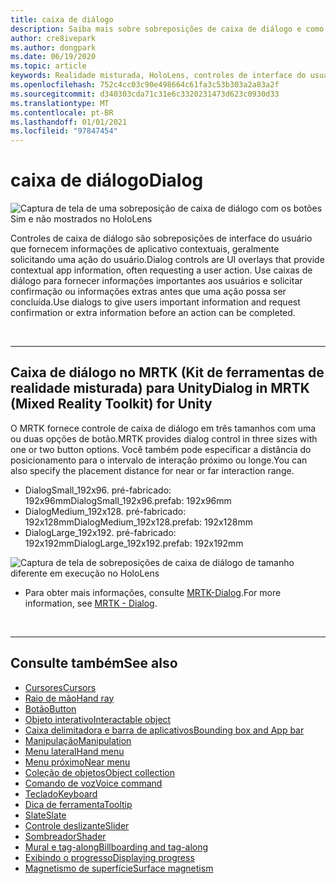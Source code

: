 ```yaml
---
title: caixa de diálogo
description: Saiba mais sobre sobreposições de caixa de diálogo e como usá-las em aplicativos de realidade misturada.
author: cre8ivepark
ms.author: dongpark
ms.date: 06/19/2020
ms.topic: article
keywords: Realidade misturada, HoloLens, controles de interface do usuário, interação, interface do usuário, UX, design de UX, interface do usuário espacial, interação espacial, interface do usuário 3D, UX 3D, headset de realidade misturada, headset de realidade mista do Windows, headset de realidade virtual, HoloLens, MRTK, kit de ferramentas de realidade misturada
ms.openlocfilehash: 752c4cc03c90e498664c61fa3c53b303a2a83a2f
ms.sourcegitcommit: d340303cda71c31e6c3320231473d623c0930d33
ms.translationtype: MT
ms.contentlocale: pt-BR
ms.lasthandoff: 01/01/2021
ms.locfileid: "97847454"
---
```

# <a name="dialog"></a><span data-ttu-id="08d16-104">caixa de diálogo</span><span class="sxs-lookup"><span data-stu-id="08d16-104">Dialog</span></span>

![Captura de tela de uma sobreposição de caixa de diálogo com os botões Sim e não mostrados no HoloLens](images/MRTK_UX_Dialog.jpg)

<span data-ttu-id="08d16-106">Controles de caixa de diálogo são sobreposições de interface do usuário que fornecem informações de aplicativo contextuais, geralmente solicitando uma ação do usuário.</span><span class="sxs-lookup"><span data-stu-id="08d16-106">Dialog controls are UI overlays that provide contextual app information, often requesting a user action.</span></span> <span data-ttu-id="08d16-107">Use caixas de diálogo para fornecer informações importantes aos usuários e solicitar confirmação ou informações extras antes que uma ação possa ser concluída.</span><span class="sxs-lookup"><span data-stu-id="08d16-107">Use dialogs to give users important information and request confirmation or extra information before an action can be completed.</span></span>

<br>

---

## <a name="dialog-in-mrtk-mixed-reality-toolkit-for-unity"></a><span data-ttu-id="08d16-108">Caixa de diálogo no MRTK (Kit de ferramentas de realidade misturada) para Unity</span><span class="sxs-lookup"><span data-stu-id="08d16-108">Dialog in MRTK (Mixed Reality Toolkit) for Unity</span></span>
<span data-ttu-id="08d16-109">O MRTK fornece controle de caixa de diálogo em três tamanhos com uma ou duas opções de botão.</span><span class="sxs-lookup"><span data-stu-id="08d16-109">MRTK provides dialog control in three sizes with one or two button options.</span></span> <span data-ttu-id="08d16-110">Você também pode especificar a distância do posicionamento para o intervalo de interação próximo ou longe.</span><span class="sxs-lookup"><span data-stu-id="08d16-110">You can also specify the placement distance for near or far interaction range.</span></span> 

- <span data-ttu-id="08d16-111">DialogSmall_192x96. pré-fabricado: 192x96mm</span><span class="sxs-lookup"><span data-stu-id="08d16-111">DialogSmall_192x96.prefab: 192x96mm</span></span>
- <span data-ttu-id="08d16-112">DialogMedium_192x128. pré-fabricado: 192x128mm</span><span class="sxs-lookup"><span data-stu-id="08d16-112">DialogMedium_192x128.prefab: 192x128mm</span></span>
- <span data-ttu-id="08d16-113">DialogLarge_192x192. pré-fabricado: 192x192mm</span><span class="sxs-lookup"><span data-stu-id="08d16-113">DialogLarge_192x192.prefab: 192x192mm</span></span>

![Captura de tela de sobreposições de caixa de diálogo de tamanho diferente em execução no HoloLens](images/MRTK_UX_Dialog_Types.jpg)


* <span data-ttu-id="08d16-115">Para obter mais informações, consulte [MRTK-Dialog](https://microsoft.github.io/MixedRealityToolkit-Unity/Assets/MRTK/SDK/Experimental/Dialog/README_Dialog.html).</span><span class="sxs-lookup"><span data-stu-id="08d16-115">For more information, see [MRTK - Dialog](https://microsoft.github.io/MixedRealityToolkit-Unity/Assets/MRTK/SDK/Experimental/Dialog/README_Dialog.html).</span></span>

<br>

---

## <a name="see-also"></a><span data-ttu-id="08d16-116">Consulte também</span><span class="sxs-lookup"><span data-stu-id="08d16-116">See also</span></span>

* [<span data-ttu-id="08d16-117">Cursores</span><span class="sxs-lookup"><span data-stu-id="08d16-117">Cursors</span></span>](cursors.md)
* [<span data-ttu-id="08d16-118">Raio de mão</span><span class="sxs-lookup"><span data-stu-id="08d16-118">Hand ray</span></span>](point-and-commit.md)
* [<span data-ttu-id="08d16-119">Botão</span><span class="sxs-lookup"><span data-stu-id="08d16-119">Button</span></span>](button.md)
* [<span data-ttu-id="08d16-120">Objeto interativo</span><span class="sxs-lookup"><span data-stu-id="08d16-120">Interactable object</span></span>](interactable-object.md)
* [<span data-ttu-id="08d16-121">Caixa delimitadora e barra de aplicativos</span><span class="sxs-lookup"><span data-stu-id="08d16-121">Bounding box and App bar</span></span>](app-bar-and-bounding-box.md)
* [<span data-ttu-id="08d16-122">Manipulação</span><span class="sxs-lookup"><span data-stu-id="08d16-122">Manipulation</span></span>](direct-manipulation.md)
* [<span data-ttu-id="08d16-123">Menu lateral</span><span class="sxs-lookup"><span data-stu-id="08d16-123">Hand menu</span></span>](hand-menu.md)
* [<span data-ttu-id="08d16-124">Menu próximo</span><span class="sxs-lookup"><span data-stu-id="08d16-124">Near menu</span></span>](near-menu.md)
* [<span data-ttu-id="08d16-125">Coleção de objetos</span><span class="sxs-lookup"><span data-stu-id="08d16-125">Object collection</span></span>](object-collection.md)
* [<span data-ttu-id="08d16-126">Comando de voz</span><span class="sxs-lookup"><span data-stu-id="08d16-126">Voice command</span></span>](voice-input.md)
* [<span data-ttu-id="08d16-127">Teclado</span><span class="sxs-lookup"><span data-stu-id="08d16-127">Keyboard</span></span>](keyboard.md)
* [<span data-ttu-id="08d16-128">Dica de ferramenta</span><span class="sxs-lookup"><span data-stu-id="08d16-128">Tooltip</span></span>](tooltip.md)
* [<span data-ttu-id="08d16-129">Slate</span><span class="sxs-lookup"><span data-stu-id="08d16-129">Slate</span></span>](slate.md)
* [<span data-ttu-id="08d16-130">Controle deslizante</span><span class="sxs-lookup"><span data-stu-id="08d16-130">Slider</span></span>](slider.md)
* [<span data-ttu-id="08d16-131">Sombreador</span><span class="sxs-lookup"><span data-stu-id="08d16-131">Shader</span></span>](shader.md)
* [<span data-ttu-id="08d16-132">Mural e tag-along</span><span class="sxs-lookup"><span data-stu-id="08d16-132">Billboarding and tag-along</span></span>](billboarding-and-tag-along.md)
* [<span data-ttu-id="08d16-133">Exibindo o progresso</span><span class="sxs-lookup"><span data-stu-id="08d16-133">Displaying progress</span></span>](progress.md)
* [<span data-ttu-id="08d16-134">Magnetismo de superfície</span><span class="sxs-lookup"><span data-stu-id="08d16-134">Surface magnetism</span></span>](surface-magnetism.md)
